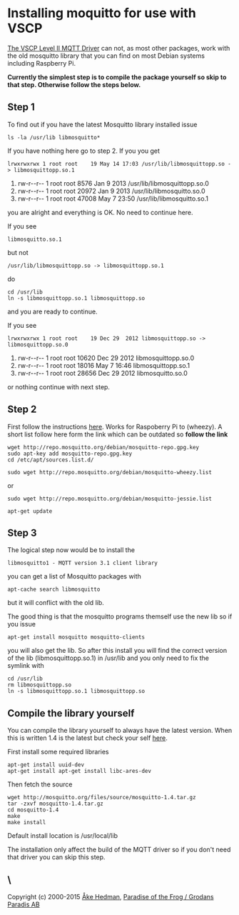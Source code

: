 # Installing moquitto for use with VSCP

[The VSCP Level II MQTT Driver](http://www.vscp.org/docs/vscpd/doku.php?id=level2_driver_mqtt) can not, as most other packages, work with the old mosquitto library that you can find on most Debian systems including Raspberry Pi. 



**Currently the simplest step is to compile the package yourself so skip to that step. Otherwise follow the steps below.**
## Step 1

To find out if you have the latest Mosquitto library installed issue

    ls -la /usr/lib libmosquitto*

If you have nothing here go to step 2. If you you get  

    lrwxrwxrwx 1 root root    19 May 14 17:03 /usr/lib/libmosquittopp.so -> libmosquittopp.so.1
 1. rw-r--r-- 1 root root  8576 Jan  9  2013 /usr/lib/libmosquittopp.so.0
 2. rw-r--r-- 1 root root 20972 Jan  9  2013 /usr/lib/libmosquitto.so.0
 3. rw-r--r-- 1 root root 47008 May  7 23:50 /usr/lib/libmosquitto.so.1

you are alright and everything is OK. No need to continue here.

If you see

    libmosquitto.so.1

but not

    /usr/lib/libmosquittopp.so -> libmosquittopp.so.1
    
do

    cd /usr/lib
    ln -s libmosquittopp.so.1 libmosquittopp.so  

and you are ready to continue.

If you see 

    lrwxrwxrwx 1 root root    19 Dec 29  2012 libmosquittopp.so -> libmosquittopp.so.0
 1. rw-r--r-- 1 root root 10620 Dec 29  2012 libmosquittopp.so.0
 2. rw-r--r-- 1 root root 18016 May  7 16:46 libmosquittopp.so.1
 3. rw-r--r-- 1 root root 28656 Dec 29  2012 libmosquitto.so.0

or nothing continue with next step.

## Step 2

First follow the instructions [here](http://mosquitto.org/2013/01/mosquitto-debian-repository/). Works for Raspoberry Pi to (wheezy). A short list follow here form the link which can be outdated so **follow the link**

    wget http://repo.mosquitto.org/debian/mosquitto-repo.gpg.key
    sudo apt-key add mosquitto-repo.gpg.key
    cd /etc/apt/sources.list.d/

    sudo wget http://repo.mosquitto.org/debian/mosquitto-wheezy.list

or

    sudo wget http://repo.mosquitto.org/debian/mosquitto-jessie.list

    apt-get update

## Step 3

The logical step now would be to install the 

    libmosquitto1 - MQTT version 3.1 client library

you can get a list of Mosquitto packages with

    apt-cache search libmosquitto

but it will conflict with the old lib. 

The good thing is that the mosquitto programs themself use the new lib so if you issue

    apt-get install mosquitto mosquitto-clients

you will also get the lib. So after this install you will find the correct version of  the lib (libmosquittopp.so.1) in /usr/lib and you only need to fix the symlink with

    cd /usr/lib
    rm libmosquittopp.so
    ln -s libmosquittopp.so.1 libmosquittopp.so

## Compile the library yourself

You can compile the library yourself to always have the latest version. When this is written 1.4 is the latest but check your self [here](http://mosquitto.org/files/source).

First install some required libraries

    apt-get install uuid-dev
    apt-get install apt-get install libc-ares-dev

Then fetch the source

    wget http://mosquitto.org/files/source/mosquitto-1.4.tar.gz
    tar -zxvf mosquitto-1.4.tar.gz
    cd mosquitto-1.4
    make
    make install

Default install location is  /usr/local/lib

The installation only affect the build of the MQTT driver so if you don't need that driver you can skip this step. 




\\ 
----
Copyright (c) 2000-2015 [Åke Hedman](mailto/akhe@grodansparadis.com), [Paradise of the Frog / Grodans Paradis AB](http://www.grodansparadis.com)


